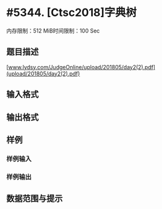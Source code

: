 # #5344. [Ctsc2018]字典树

内存限制：512 MiB时间限制：100 Sec

## 题目描述

[www.lydsy.com/JudgeOnline/upload/201805/day2(2).pdf](upload/201805/day2(2).pdf)

## 输入格式

## 输出格式

## 样例

### 样例输入

### 样例输出

## 数据范围与提示
